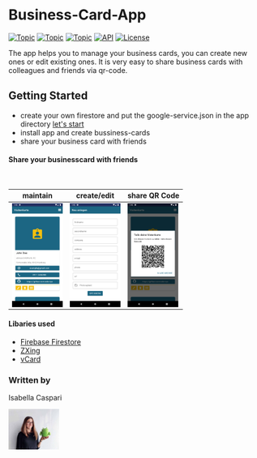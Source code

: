 # Business-Card-App

[![Topic](https://img.shields.io/static/v1?label=awesome&message=kotlin&color=orange)](https://kotlinlang.org) 
[![Topic](https://img.shields.io/static/v1?label=Platform&message=Android&color=<COLOR>)](http://www.android.com) 
[![Topic](https://img.shields.io/static/v1?label=Share&message=QRCode&color=blue)]() 
[![API](https://img.shields.io/badge/API-24%2B-blue.svg?style=flat)](https://android-arsenal.com/api?level=24)
[![License](https://img.shields.io/badge/License-Apache%202.0-blue.svg)](https://opensource.org/licenses/Apache-2.0) 

The app helps you to manage your business cards, you can create new ones or edit existing ones.
It is very easy to share business cards with colleagues and friends via qr-code.




## Getting Started

- create your own firestore and put the google-service.json in the app directory [let's start](https://firebase.google.com/docs/firestore)
- install app and create bussiness-cards
- share your business card with friends

#### Share your businesscard with friends
</br>

| maintain       | create/edit           | share QR Code  |
| ------------- |:-------------:| -----:|
| <img src="screenshots/Screenshot1.png" align="left" width="100">     | <img src="screenshots/Screenshot2.png" align="left" width="100"> | <img src="screenshots/Screenshot3.png" align="left" width="100">|



#### Libaries used
- [Firebase Firestore](https://firebase.google.com/docs/firestore)
- [ZXing](https://github.com/journeyapps/zxing-android-embedded)
- [vCard](https://github.com/RurioLuca/QrCardParsing)


### Written by

Isabella Caspari


<img src="app/src/main/res/drawable/photo_isabella.jpg" width="100">




